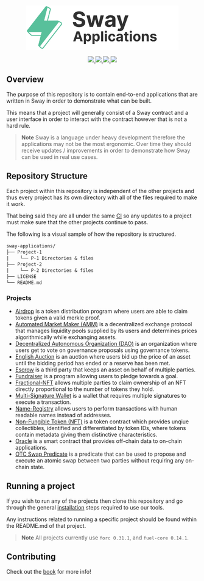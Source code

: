 <p align="center">
    <picture>
        <source media="(prefers-color-scheme: dark)" srcset=".docs/sway-apps-logo-dark-theme.png">
        <img alt="SwayApps logo" width="400px" src=".docs/sway-apps-logo-light-theme.png">
    </picture>
</p>

<p align="center">
    <a href="https://github.com/FuelLabs/sway-applications/actions/workflows/ci.yml" alt="CI">
        <img src="https://github.com/FuelLabs/sway-applications/actions/workflows/ci.yml/badge.svg" />
    </a>
    <a href="https://crates.io/crates/forc/0.31.1" alt="forc">
        <img src="https://img.shields.io/badge/forc-v0.31.1-orange" />
    </a>
    <a href="./LICENSE" alt="forc">
        <img src="https://img.shields.io/github/license/FuelLabs/sway-applications" />
    </a>
    <a href="https://discord.gg/xfpK4Pe">
        <img src="https://img.shields.io/discord/732892373507375164?color=6A7EC2&logo=discord&logoColor=ffffff&labelColor=6A7EC2&label=Discord" />
    </a>
</p>

## Overview

The purpose of this repository is to contain end-to-end applications that are written in Sway in order to demonstrate what can be built.

This means that a project will generally consist of a Sway contract and a user interface in order to interact with the contract however that is not a hard rule.

> **Note**
> Sway is a language under heavy development therefore the applications may not be the most ergonomic. Over time they should receive updates / improvements in order to demonstrate how Sway can be used in real use cases.

## Repository Structure

Each project within this repository is independent of the other projects and thus every project has its own directory with all of the files required to make it work.

That being said they are all under the same [CI](.github/workflows/ci.yml) so any updates to a project must make sure that the other projects continue to pass.

The following is a visual sample of how the repository is structured.

```
sway-applications/
├── Project-1
|    └── P-1 Directories & files
├── Project-2
|    └── P-2 Directories & files
├── LICENSE
└── README.md
```

### Projects

- [Airdrop](./airdrop/) is a token distribution program where users are able to claim tokens given a valid merkle proof.
- [Automated Market Maker (AMM)](./AMM/) is a decentralized exchange protocol that manages liquidity pools supplied by its users and determines prices algorithmically while exchanging assets.
- [Decentralized Autonomous Organization (DAO)](./DAO) is an organization where users get to vote on governance proposals using governance tokens.
- [English Auction](./auctions/english-auction/) is an auction where users bid up the price of an asset until the bidding period has ended or a reserve has been met.
- [Escrow](./escrow) is a third party that keeps an asset on behalf of multiple parties.
- [Fundraiser](./fundraiser/) is a program allowing users to pledge towards a goal.
- [Fractional-NFT](./fractional-NFT/) allows multiple parties to claim ownership of an NFT directly proportional to the number of tokens they hold.
- [Multi-Signature Wallet](./multisig-wallet) is a wallet that requires multiple signatures to execute a transaction.
- [Name-Registry](./name-registry/) allows users to perform transactions with human readable names instead of addresses.
- [Non-Fungible Token (NFT)](./NFT) is a token contract which provides unqiue collectibles, identified and differentiated by token IDs, where tokens contain metadata giving them distinctive characteristics.
- [Oracle](./oracle) is a smart contract that provides off-chain data to on-chain applications.
- [OTC Swap Predicate](./OTC-swap-predicate) is a predicate that can be used to propose and execute an atomic swap between two parties without requiring any on-chain state.

## Running a project

If you wish to run any of the projects then clone this repository and go through the general [installation](https://fuellabs.github.io/sway/) steps required to use our tools.

Any instructions related to running a specific project should be found within the README.md of that project.

> **Note**
> All projects currently use `forc 0.31.1`, and `fuel-core 0.14.1`.

## Contributing

Check out the [book](https://fuellabs.github.io/sway-applications/book/index.html) for more info!
